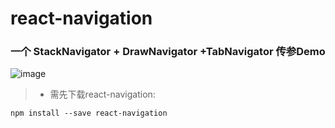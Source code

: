 # react-navigation
### 一个 StackNavigator + DrawNavigator +TabNavigator 传参Demo
![image](https://github.com/tmxiong/react-navigation/blob/master/GIF.gif)
>* 需先下载react-navigation:
```
npm install --save react-navigation
```
